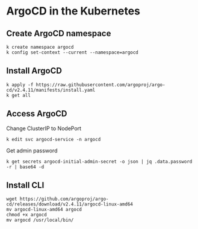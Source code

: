 # ArgoCD in the Kubernetes

## Create ArgoCD namespace

```shell
k create namespace argocd
k config set-context --current --namespace=argocd
```

## Install ArgoCD

```shell
k apply -f https://raw.githubusercontent.com/argoproj/argo-cd/v2.4.11/manifests/install.yaml
k get all
```

## Access ArgoCD

Change ClusterIP to NodePort

```shell
k edit svc argocd-service -n argocd
```

Get admin password

```shell
k get secrets argocd-initial-admin-secret -o json | jq .data.password -r | base64 -d
```

## Install CLI

```shell
wget https://github.com/argoproj/argo-cd/releases/download/v2.4.11/argocd-linux-amd64
mv argocd-linux-amd64 argocd
chmod +x argocd
mv argocd /usr/local/bin/
```

